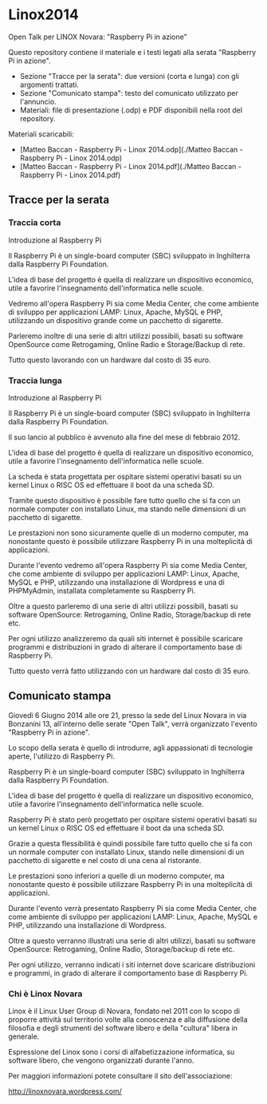 # Linox2014
Open Talk per LINOX Novara: "Raspberry Pi in azione"

Questo repository contiene il materiale e i testi legati alla serata "Raspberry Pi in azione".

- Sezione "Tracce per la serata": due versioni (corta e lunga) con gli argomenti trattati.
- Sezione "Comunicato stampa": testo del comunicato utilizzato per l'annuncio.
- Materiali: file di presentazione (.odp) e PDF disponibili nella root del repository.

Materiali scaricabili:

- [Matteo Baccan - Raspberry Pi - Linox 2014.odp](./Matteo Baccan - Raspberry Pi - Linox 2014.odp)
- [Matteo Baccan - Raspberry Pi - Linox 2014.pdf](./Matteo Baccan - Raspberry Pi - Linox 2014.pdf)

## Tracce per la serata

### Traccia corta

Introduzione al Raspberry Pi

Il Raspberry Pi è un single-board computer (SBC) sviluppato in Inghilterra dalla Raspberry Pi Foundation.

L'idea di base del progetto è quella di realizzare un dispositivo economico, utile a favorire l'insegnamento dell'informatica nelle scuole.

Vedremo all'opera Raspberry Pi sia come Media Center, che come ambiente di sviluppo per applicazioni LAMP: Linux, Apache, MySQL e PHP, utilizzando un dispositivo grande come un pacchetto di sigarette.

Parleremo inoltre di una serie di altri utilizzi possibili, basati su software OpenSource come Retrogaming, Online Radio e Storage/Backup di rete.

Tutto questo lavorando con un hardware dal costo di 35 euro.


### Traccia lunga

Introduzione al Raspberry Pi

Il Raspberry Pi è un single-board computer (SBC) sviluppato in Inghilterra dalla Raspberry Pi Foundation.

Il suo lancio al pubblico è avvenuto alla fine del mese di febbraio 2012.

L'idea di base del progetto è quella di realizzare un dispositivo economico, utile a favorire l'insegnamento dell'informatica nelle scuole.

La scheda è stata progettata per ospitare sistemi operativi basati su un kernel Linux o RISC OS ed effettuare il boot da una scheda SD.

Tramite questo dispositivo è possibile fare tutto quello che si fa con un normale computer con installato Linux, ma stando nelle dimensioni di un pacchetto di sigarette.

Le prestazioni non sono sicuramente quelle di un moderno computer, ma nonostante questo è possibile utilizzare Raspberry Pi in una molteplicità di applicazioni.

Durante l'evento vedremo all'opera Raspberry Pi sia come Media Center, che come ambiente di sviluppo per applicazioni LAMP: Linux, Apache, MySQL e PHP, utilizzando una installazione di Wordpress e una di PHPMyAdmin, installata completamente su Raspberry Pi.

Oltre a questo parleremo di una serie di altri utilizzi possibili, basati su software OpenSource: Retrogaming, Online Radio, Storage/backup di rete etc.

Per ogni utilizzo analizzeremo da quali siti internet è possibile scaricare programmi e distribuzioni in grado di alterare il comportamento base di Raspberry Pi.

Tutto questo verrà fatto utilizzando con un hardware dal costo di 35 euro.


## Comunicato stampa

Giovedì 6 Giugno 2014 alle ore 21, presso la sede del Linux Novara in via Bonzanini 13, all'interno delle serate "Open Talk", verrà organizzato l'evento "Raspberry Pi in azione".

Lo scopo della serata è quello di introdurre, agli appassionati di tecnologie aperte, l'utilizzo di Raspberry Pi.

Raspberry Pi è un single-board computer (SBC) sviluppato in Inghilterra dalla Raspberry Pi Foundation.

L'idea di base del progetto è quella di realizzare un dispositivo economico, utile a favorire l'insegnamento dell'informatica nelle scuole.

Raspberry Pi è stato però progettato per ospitare sistemi operativi basati su un kernel Linux o RISC OS ed effettuare il boot da una scheda SD.

Grazie a questa flessibilità è quindi possibile fare tutto quello che si fa con un normale computer con installato Linux, stando nelle dimensioni di un pacchetto di sigarette e nel costo di una cena al ristorante.

Le prestazioni sono inferiori a quelle di un moderno computer, ma nonostante questo è possibile utilizzare Raspberry Pi in una molteplicità di applicazioni.

Durante l'evento verrà presentato Raspberry Pi sia come Media Center, che come ambiente di sviluppo per applicazioni LAMP: Linux, Apache, MySQL e PHP, utilizzando una installazione di Wordpress.

Oltre a questo verranno illustrati una serie di altri utilizzi, basati su software OpenSource: Retrogaming, Online Radio, Storage/backup di rete etc.

Per ogni utilizzo, verranno indicati i siti internet dove scaricare distribuzioni e programmi, in grado di alterare il comportamento base di Raspberry Pi.


### Chi è Linox Novara

Linox è il Linux User Group di Novara, fondato nel 2011 con lo scopo di proporre attività sul territorio volte alla conoscenza e alla diffusione della filosofia e degli strumenti del software libero e della "cultura" libera in generale.

Espressione del Linox sono i corsi di alfabetizzazione informatica, su software libero, che vengono organizzati durante l'anno.

Per maggiori informazioni potete consultare il sito dell'associazione:

http://linoxnovara.wordpress.com/




